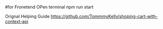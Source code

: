 #for Fronetend OPen terminal
npm run start

Orignal Helping Guide
https://github.com/TommmyKelly/shoping-cart-with-context-api